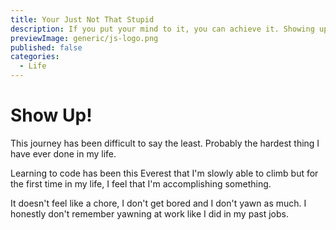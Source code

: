 ```yaml
---
title: Your Just Not That Stupid
description: If you put your mind to it, you can achieve it. Showing up is most of the work.
previewImage: generic/js-logo.png
published: false
categories:
  - Life
---
```


# Show Up!

This journey has been difficult to say the least. Probably the hardest thing I have ever done in my life.

Learning to code has been this Everest that I'm slowly able to climb but for the first time in my life, I feel that I'm accomplishing something.

It doesn't feel like a chore, I don't get bored and I don't yawn as much. I honestly don't remember yawning at work like I did in my past jobs.
